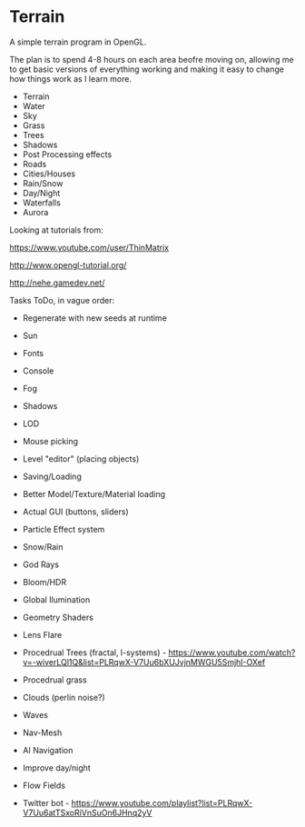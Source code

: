 # Terrain

A simple terrain program in OpenGL.

The plan is to spend 4-8 hours on each area beofre moving on, allowing me to get basic versions of everything working and making it easy to change how things work as I learn more.

* Terrain
* Water
* Sky
* Grass
* Trees
* Shadows
* Post Processing effects
* Roads
* Cities/Houses
* Rain/Snow
* Day/Night
* Waterfalls
* Aurora


Looking at tutorials from:

https://www.youtube.com/user/ThinMatrix

http://www.opengl-tutorial.org/

http://nehe.gamedev.net/

Tasks ToDo, in vague order:
* Regenerate with new seeds at runtime
* Sun
* Fonts
* Console
* Fog
* Shadows
* LOD
* Mouse picking
* Level "editor" (placing objects)
* Saving/Loading
* Better Model/Texture/Material loading
* Actual GUI (buttons, sliders)
* Particle Effect system
* Snow/Rain
* God Rays
* Bloom/HDR
* Global Ilumination
* Geometry Shaders
* Lens Flare

* Procedrual Trees (fractal, l-systems) - https://www.youtube.com/watch?v=-wiverLQl1Q&list=PLRqwX-V7Uu6bXUJvjnMWGU5SmjhI-OXef
* Procedrual grass

* Clouds (perlin noise?)
* Waves

* Nav-Mesh
* AI Navigation

* Improve day/night

* Flow Fields

* Twitter bot - https://www.youtube.com/playlist?list=PLRqwX-V7Uu6atTSxoRiVnSuOn6JHnq2yV
